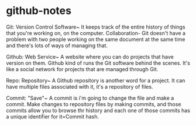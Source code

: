 # github-notes
Git: Version Control Software~ It keeps track of the entire history of things that you're working on, on the computer. Collaboration- Git doesn't have a problem with two people working on the same document at the same time and there's lots of ways of managing that.

Github: Web Service~ A website where you can do projects that have version on them. Github kind of runs the Git software behind the scenes. It's like a social network for projects that are managed through Git.

Repo: Repository~ A Github repository is another word for a project. It can have multiple files associated with it, it's a repository of files.

Commit: "Save"~ A commit is i'm going to change the file and make a commit. Make changes to repository files by making commits, and those commits allow you to browse thr history and each one of those commits has a unique identifier for it=Commit hash.
